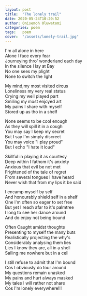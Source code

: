 ```yaml
---
layout: post
title:  "The lonely trail"
date: 2020-05-24T10:20:52
author: Onisemoh Oluwatomi
categories: poem
tags:	poem
cover:  "/assets/lonely-trail.jpg"
---
```


I'm all alone in here   
Alone I face every fear  
Journeying thro' wonderland each day  
In the silence I lay at Bay  
No one sees my plight  
None to switch the light  

My mind,my most visited circus  
Loneliness my very real status  
Crying my well played part  
Smiling my most enjoyed art  
My pains I share with myself  
Stored up as tho in a shelf  
 
None seems to be cool enough  
As they will spill it  in a cough  
You may say I keep my secret  
But I say I'm simply discreet  
You may voice "I play proud"  
But I echo "I hate it loud"  

Skillful in playing it  as courtesy   
Deep within I fathom it's anxiety  
Anxious that evil be not met    
Frightened of the tale of regret  
From several tongues I have heard  
Never wish that from my lips it be said  

I encamp myself by self  
And honourably shield self in a shelf  
One I'm often so eager to set free   
But yet I reach afar to it's palmtree  
I long to see her dance around  
And do enjoy not being bound  

Often Caught amidst thoughts  
Presenting to myself the many buts  
Realistically projecting the why's  
Considerably analysing them lies    
Lies I know they are, all in a shell  
Sailing me nowhere but in a cell  

I still refuse to admit that I'm bound  
Cos I obviously do tour around  
My questions remain unasked   
My pains and hurt always masked  
My tales I will rather not share  
Cos I'm lonely everywhere!!!  
